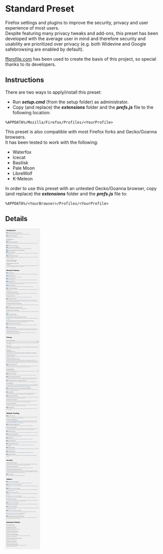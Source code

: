 # Standard Preset

Firefox settings and plugins to improve the security, privacy and user experience of most users.  
Despite featuring many privacy tweaks and add-ons, this preset has been developed with the average user in mind and therefore security and usability are prioritized over privacy (e.g. both Widevine and Google safebrowsing are enabled by default).

[ffprofile.com](https://ffprofile.com/) has been used to create the basis of this project, so special thanks to its developers.

## Instructions

There are two ways to apply/install this preset:
* Run **_setup.cmd_** (from the setup folder) as administrator.
* Copy (and replace) the **_extensions_** folder and the **_prefs.js_** file to the following location:
```
%APPDATA%/Mozilla/Firefox/Profiles/<YourProfile>
```

This preset is also compatible with most Firefox forks and Gecko/Goanna browsers.  
It has been tested to work with the following:
* Waterfox
* Icecat
* Basilisk
* Pale Moon
* LibreWolf
* K-Meleon

In order to use this preset with an untested Gecko/Goanna browser, copy (and replace) the **_extensions_** folder and the **_prefs.js_** file to:
```
%APPDATA%/<YourBrowser>/Profiles/<YourProfile>
```

## Details

![Details](Details.png)